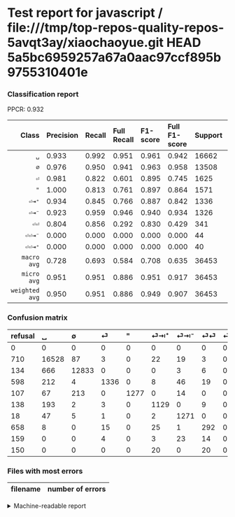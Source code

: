 # Test report for javascript / file:///tmp/top-repos-quality-repos-5avqt3ay/xiaochaoyue.git HEAD 5a5bc6959257a67a0aac97ccf895b9755310401e

### Classification report

PPCR: 0.932

| Class | Precision | Recall | Full Recall | F1-score | Full F1-score | Support | Full Support | PPCR |
|------:|:----------|:-------|:------------|:---------|:---------|:--------|:-------------|:-----|
| `␣` | 0.933| 0.992| 0.951| 0.961| 0.942| 16662| 17372| 0.959 |
| `∅` | 0.976| 0.950| 0.941| 0.963| 0.958| 13508| 13642| 0.990 |
| `⏎` | 0.981| 0.822| 0.601| 0.895| 0.745| 1625| 2223| 0.731 |
| `"` | 1.000| 0.813| 0.761| 0.897| 0.864| 1571| 1678| 0.936 |
| `⏎⇥⁺` | 0.934| 0.845| 0.766| 0.887| 0.842| 1336| 1474| 0.906 |
| `⏎⇥⁻` | 0.923| 0.959| 0.946| 0.940| 0.934| 1326| 1344| 0.987 |
| `⏎⏎` | 0.804| 0.856| 0.292| 0.830| 0.429| 341| 999| 0.341 |
| `⏎⏎⇥⁻` | 0.000| 0.000| 0.000| 0.000| 0.000| 44| 203| 0.217 |
| `⏎⏎⇥⁺` | 0.000| 0.000| 0.000| 0.000| 0.000| 40| 190| 0.211 |
| `macro avg` | 0.728| 0.693| 0.584| 0.708| 0.635| 36453| 39125| 0.932 |
| `micro avg` | 0.951| 0.951| 0.886| 0.951| 0.917| 36453| 39125| 0.932 |
| `weighted avg` | 0.950| 0.951| 0.886| 0.949| 0.907| 36453| 39125| 0.932 |

### Confusion matrix

|refusal|  ␣| ∅| ⏎| "| ⏎⇥⁺| ⏎⇥⁻| ⏎⏎| ⏎⏎⇥⁻| ⏎⏎⇥⁺| 
|:---|:---|:---|:---|:---|:---|:---|:---|:---|:---|
|0 |0 |0 |0 |0 |0 |0 |0 |0 |0 |
|710 |16528 |87 |3 |0 |22 |19 |3 |0 |0 |
|134 |666 |12833 |0 |0 |0 |3 |6 |0 |0 |
|598 |212 |4 |1336 |0 |8 |46 |19 |0 |0 |
|107 |67 |213 |0 |1277 |0 |14 |0 |0 |0 |
|138 |193 |2 |3 |0 |1129 |0 |9 |0 |0 |
|18 |47 |5 |1 |0 |2 |1271 |0 |0 |0 |
|658 |8 |0 |15 |0 |25 |1 |292 |0 |0 |
|159 |0 |0 |4 |0 |3 |23 |14 |0 |0 |
|150 |0 |0 |0 |0 |20 |0 |20 |0 |0 |

### Files with most errors

| filename | number of errors|
|:----:|:-----|

<details>
    <summary>Machine-readable report</summary>
```json
{
  "cl_report": {"\"": {"f1-score": 0.8967696629213483, "precision": 1.0, "recall": 0.8128580521960534, "support": 1571}, "macro avg": {"f1-score": 0.7081038388775226, "precision": 0.7279096186223655, "recall": 0.692987332718273, "support": 36453}, "micro avg": {"f1-score": 0.9509779716347077, "precision": 0.9509779716347077, "recall": 0.9509779716347077, "support": 36453}, "weighted avg": {"f1-score": 0.9493016549522584, "precision": 0.9502506068470151, "recall": 0.9509779716347077, "support": 36453}, "\u2205": {"f1-score": 0.9630046525589074, "precision": 0.9763390139987828, "recall": 0.9500296120817293, "support": 13508}, "\u23ce": {"f1-score": 0.8945430197522598, "precision": 0.9809104258443465, "recall": 0.8221538461538461, "support": 1625}, "\u23ce\u21e5\u207a": {"f1-score": 0.887229862475442, "precision": 0.9338296112489661, "recall": 0.8450598802395209, "support": 1336}, "\u23ce\u21e5\u207b": {"f1-score": 0.9404365519792822, "precision": 0.9230210602759622, "recall": 0.9585218702865762, "support": 1326}, "\u23ce\u23ce": {"f1-score": 0.8295454545454545, "precision": 0.8044077134986226, "recall": 0.8563049853372434, "support": 341}, "\u23ce\u23ce\u21e5\u207a": {"f1-score": 0.0, "precision": 0.0, "recall": 0.0, "support": 40}, "\u23ce\u23ce\u21e5\u207b": {"f1-score": 0.0, "precision": 0.0, "recall": 0.0, "support": 44}, "\u2423": {"f1-score": 0.9614053456650088, "precision": 0.9326787427346086, "recall": 0.9919577481694875, "support": 16662}},
  "cl_report_full": {"\"": {"f1-score": 0.8642978003384094, "precision": 1.0, "recall": 0.7610250297973778, "support": 1678}, "macro avg": {"f1-score": 0.6349287443068188, "precision": 0.7279096186223655, "recall": 0.5842276031625129, "support": 39125}, "micro avg": {"f1-score": 0.9173569028024028, "precision": 0.9509779716347077, "recall": 0.8860319488817892, "support": 39125}, "weighted avg": {"f1-score": 0.9065002459167579, "precision": 0.9405976813338274, "recall": 0.8860319488817892, "support": 39125}, "\u2205": {"f1-score": 0.9581871126707981, "precision": 0.9763390139987828, "recall": 0.9406978448907785, "support": 13642}, "\u23ce": {"f1-score": 0.7453277545327756, "precision": 0.9809104258443465, "recall": 0.6009896536212326, "support": 2223}, "\u23ce\u21e5\u207a": {"f1-score": 0.8415952292210213, "precision": 0.9338296112489661, "recall": 0.7659430122116689, "support": 1474}, "\u23ce\u21e5\u207b": {"f1-score": 0.9342153619992649, "precision": 0.9230210602759622, "recall": 0.9456845238095238, "support": 1344}, "\u23ce\u23ce": {"f1-score": 0.4287812041116006, "precision": 0.8044077134986226, "recall": 0.2922922922922923, "support": 999}, "\u23ce\u23ce\u21e5\u207a": {"f1-score": 0.0, "precision": 0.0, "recall": 0.0, "support": 190}, "\u23ce\u23ce\u21e5\u207b": {"f1-score": 0.0, "precision": 0.0, "recall": 0.0, "support": 203}, "\u2423": {"f1-score": 0.9419542358874988, "precision": 0.9326787427346086, "recall": 0.9514160718397421, "support": 17372}},
  "ppcr": 0.9317060702875399
}
```
</details>
